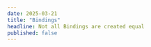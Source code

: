 ```yaml
---
date: 2025-03-21
title: "Bindings"
headline: Not all Bindings are created equal
published: false
---
```



